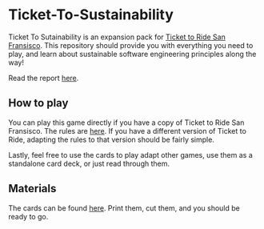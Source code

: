 # Ticket-To-Sustainability

Ticket To Sutainability is an expansion pack for [Ticket to Ride San Fransisco](https://www.daysofwonder.com/tickettoride/en/san-francisco).
This repository should provide you with everything you need to play, and learn about sustainable software engineering principles along the way!

Read the report [here]().

## How to play

You can play this game directly if you have a copy of Ticket to Ride San Fransisco. The rules are [here](./rules.md). If you have a different version of Ticket to Ride, adapting the rules to that version should be fairly simple.

Lastly, feel free to use the cards to play adapt other games, use them as a standalone card deck, or just read through them. 

## Materials

The cards can be found [here](./Cards.pdf). Print them, cut them, and you should be ready to go.
